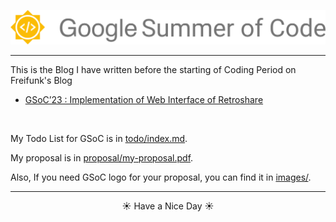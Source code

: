 ![GSoC Image](./images/1200px-GSoC-logo-horizontal.png)

<hr />

This is the Blog I have written before the starting of Coding Period on 
Freifunk's Blog 
  - <a href='https://blog.freifunk.net/2023/05/22/gsoc23-implementation-of-webui-of-retroshare/' target='_blank'>
      GSoC’23 : Implementation of Web Interface of Retroshare
    </a>

<br />

My Todo List for GSoC is in [todo/index.md](./todo/index.md).

My proposal is in [proposal/my-proposal.pdf](./proposal/GSOC_Proposal_2023-RSNewWebUI-zelfroster.pdf).

Also, If you need GSoC logo for your proposal, you can find it in [images/](./images).

<hr />

<p align='center'>☀️ Have a Nice Day ☀️</p>

